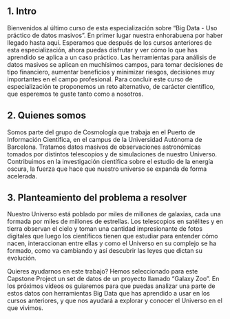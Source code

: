 ## 1. Intro

Bienvenidos al último curso de esta especialización sobre “Big Data - Uso práctico de datos masivos”. En primer lugar nuestra enhorabuena por haber llegado hasta aquí. Esperamos que después de los cursos anteriores de esta especialización, ahora puedas disfrutar y ver cómo lo que has aprendido se aplica a un caso práctico. 
Las herramientas para análisis de datos masivos se aplican en muchísimos campos, para tomar decisiones de tipo financiero, aumentar beneficios y minimizar riesgos, decisiones muy importantes en el campo profesional.
Para concluir este curso de especialización te proponemos un reto alternativo, de carácter científico, que esperemos te guste tanto como a nosotros.

## 2. Quienes somos

Somos parte del grupo de Cosmología que trabaja en el Puerto de Información Científica, en el campus de la Universidad Autónoma de Barcelona. Tratamos datos masivos de observaciones astronómicas tomados por distintos telescopios y de simulaciones de nuestro Universo. Contribuimos en la investigación científica sobre el estudio de la energía oscura, la fuerza que hace que nuestro universo se expanda de forma acelerada. 

## 3. Planteamiento del problema a resolver

Nuestro Universo está poblado por miles de millones de galaxias, cada una formada por miles de millones de estrellas. Los telescopios en satélites y en tierra observan el cielo y toman una cantidad impresionante de fotos digitales que luego los científicos tienen que estudiar para entender cómo nacen, interaccionan entre ellas y como el Universo en su complejo se ha formado, como va cambiando y así descubrir las leyes que dictan su evolución.

Quieres ayudarnos en este trabajo?
Hemos seleccionado para este Capstone Project un set de datos de un proyecto llamado “Galaxy Zoo”. En los próximos vídeos os guiaremos para que puedas analizar una parte de estos datos con herramientas Big Data que has aprendido a usar en los cursos anteriores, y que nos ayudará a explorar y conocer el Universo en el que vivimos. 
